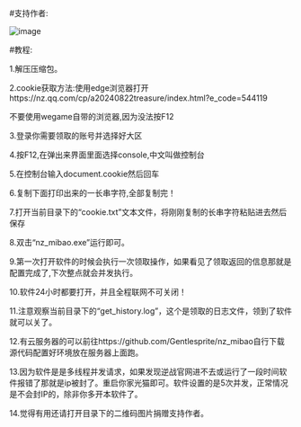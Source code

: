 

#支持作者:

![image](https://github.com/Gentlesprite/nz_mibao/blob/main/res/pay.png)

#教程:

1.解压压缩包。

2.cookie获取方法:使用edge浏览器打开https://nz.qq.com/cp/a20240822treasure/index.html?e_code=544119

不要使用wegame自带的浏览器,因为没法按F12

3.登录你需要领取的账号并选择好大区

4.按F12,在弹出来界面里面选择console,中文叫做控制台

5.在控制台输入document.cookie然后回车

6.复制下面打印出来的一长串字符,全部复制完！

7.打开当前目录下的“cookie.txt”文本文件，将刚刚复制的长串字符粘贴进去然后保存

8.双击“nz_mibao.exe”运行即可。

9.第一次打开软件的时候会执行一次领取操作，如果看见了领取返回的信息那就是配置完成了,下次整点就会并发执行。

10.软件24小时都要打开，并且全程联网不可关闭！

11.注意观察当前目录下的“get_history.log”，这个是领取的日志文件，领到了软件就可以关了。

12.有云服务器的可以前往https://github.com/Gentlesprite/nz_mibao自行下载源代码配置好环境放在服务器上面跑。

13.因为软件是是多线程并发请求，如果发现逆战官网进不去或运行了一段时间软件报错了那就是ip被封了。重启你家光猫即可。软件设置的是5次并发，正常情况是不会封IP的，除非你多开本软件了。

14.觉得有用还请打开目录下的二维码图片捐赠支持作者。

